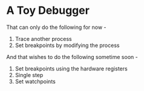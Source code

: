 # A Toy Debugger

That can only do the following for now -

1. Trace another process
2. Set breakpoints by modifying the process

And that wishes to do the following sometime soon -

1. Set breakpoints using the hardware registers
2. Single step
3. Set watchpoints
